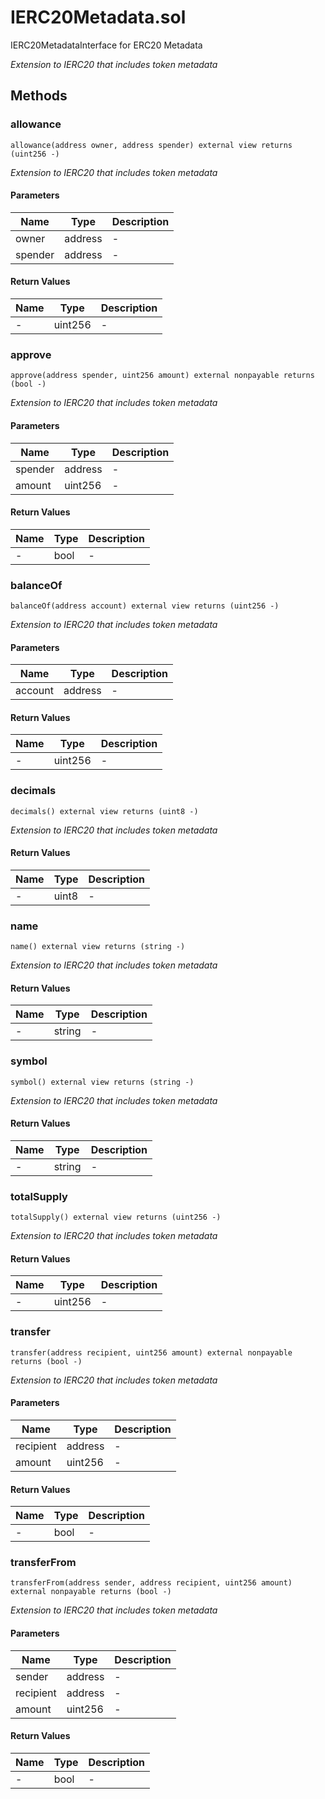 
# IERC20Metadata.sol

    
IERC20MetadataInterface for ERC20 Metadata

    
*Extension to IERC20 that includes token metadata*
## Methods
### allowance
```solidity
allowance(address owner, address spender) external view returns (uint256 -)
```

            

            
*Extension to IERC20 that includes token metadata*
#### Parameters

| Name | Type | Description |
|---|---|---|
| owner | address | - |
| spender | address | - |

#### Return Values

| Name | Type | Description |
|---|---|---|
| - | uint256 | - |

### approve
```solidity
approve(address spender, uint256 amount) external nonpayable returns (bool -)
```

            

            
*Extension to IERC20 that includes token metadata*
#### Parameters

| Name | Type | Description |
|---|---|---|
| spender | address | - |
| amount | uint256 | - |

#### Return Values

| Name | Type | Description |
|---|---|---|
| - | bool | - |

### balanceOf
```solidity
balanceOf(address account) external view returns (uint256 -)
```

            

            
*Extension to IERC20 that includes token metadata*
#### Parameters

| Name | Type | Description |
|---|---|---|
| account | address | - |

#### Return Values

| Name | Type | Description |
|---|---|---|
| - | uint256 | - |

### decimals
```solidity
decimals() external view returns (uint8 -)
```

            

            
*Extension to IERC20 that includes token metadata*
#### Return Values

| Name | Type | Description |
|---|---|---|
| - | uint8 | - |

### name
```solidity
name() external view returns (string -)
```

            

            
*Extension to IERC20 that includes token metadata*
#### Return Values

| Name | Type | Description |
|---|---|---|
| - | string | - |

### symbol
```solidity
symbol() external view returns (string -)
```

            

            
*Extension to IERC20 that includes token metadata*
#### Return Values

| Name | Type | Description |
|---|---|---|
| - | string | - |

### totalSupply
```solidity
totalSupply() external view returns (uint256 -)
```

            

            
*Extension to IERC20 that includes token metadata*
#### Return Values

| Name | Type | Description |
|---|---|---|
| - | uint256 | - |

### transfer
```solidity
transfer(address recipient, uint256 amount) external nonpayable returns (bool -)
```

            

            
*Extension to IERC20 that includes token metadata*
#### Parameters

| Name | Type | Description |
|---|---|---|
| recipient | address | - |
| amount | uint256 | - |

#### Return Values

| Name | Type | Description |
|---|---|---|
| - | bool | - |

### transferFrom
```solidity
transferFrom(address sender, address recipient, uint256 amount) external nonpayable returns (bool -)
```

            

            
*Extension to IERC20 that includes token metadata*
#### Parameters

| Name | Type | Description |
|---|---|---|
| sender | address | - |
| recipient | address | - |
| amount | uint256 | - |

#### Return Values

| Name | Type | Description |
|---|---|---|
| - | bool | - |


